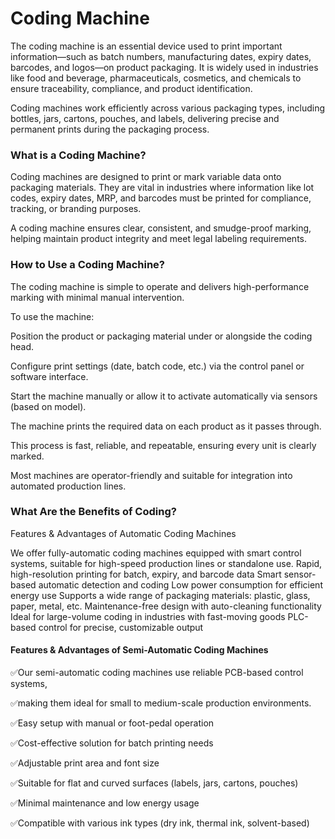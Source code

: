 # Coding Machine

The coding machine is an essential device used to print important information—such as batch numbers, manufacturing dates, expiry dates, barcodes, and logos—on product packaging.
It is widely used in industries like food and beverage, pharmaceuticals, cosmetics, and chemicals to ensure traceability, compliance, and product identification.

Coding machines work efficiently across various packaging types, including bottles, jars, cartons, pouches, and labels, delivering precise and permanent prints during the packaging process.

### What is a Coding Machine?
 
Coding machines are designed to print or mark variable data onto packaging materials.
They are vital in industries where information like lot codes, expiry dates, MRP, and barcodes must be printed for compliance, tracking, or branding purposes.

A coding machine ensures clear, consistent, and smudge-proof marking, helping maintain product integrity and meet legal labeling requirements.

### How to Use a Coding Machine?
The coding machine is simple to operate and delivers high-performance marking with minimal manual intervention.

To use the machine:

Position the product or packaging material under or alongside the coding head.

Configure print settings (date, batch code, etc.) via the control panel or software interface.

Start the machine manually or allow it to activate automatically via sensors (based on model).

The machine prints the required data on each product as it passes through.

This process is fast, reliable, and repeatable, ensuring every unit is clearly marked.

Most machines are operator-friendly and suitable for integration into automated production lines.

### What Are the Benefits of Coding?
Features & Advantages of Automatic Coding Machines

We offer fully-automatic coding machines equipped with smart control systems, suitable for high-speed production lines or standalone use.
Rapid, high-resolution printing for batch, expiry, and barcode data
Smart sensor-based automatic detection and coding
Low power consumption for efficient energy use
Supports a wide range of packaging materials: plastic, glass, paper, metal, etc.
Maintenance-free design with auto-cleaning functionality
Ideal for large-volume coding in industries with fast-moving goods
PLC-based control for precise, customizable output

#### Features & Advantages of Semi-Automatic Coding Machines

✅Our semi-automatic coding machines use reliable PCB-based control systems,

✅making them ideal for small to medium-scale production environments.

✅Easy setup with manual or foot-pedal operation

✅Cost-effective solution for batch printing needs

✅Adjustable print area and font size

✅Suitable for flat and curved surfaces (labels, jars, cartons, pouches)

✅Minimal maintenance and low energy usage

✅Compatible with various ink types (dry ink, thermal ink, solvent-based)

